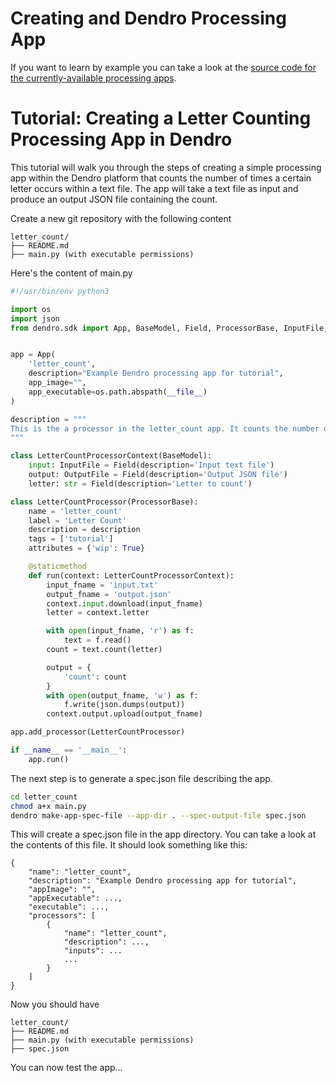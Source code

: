 # Creating and Dendro Processing App

If you want to learn by example you can take a look at the [source code for the currently-available processing apps](https://github.com/scratchrealm/pc-spike-sorting).


# Tutorial: Creating a Letter Counting Processing App in Dendro

This tutorial will walk you through the steps of creating a simple processing app within the Dendro platform that counts the number of times a certain letter occurs within a text file. The app will take a text file as input and produce an output JSON file containing the count.

Create a new git repository with the following content

```text
letter_count/
├── README.md
├── main.py (with executable permissions)
```

Here's the content of main.py

```python
#!/usr/bin/env python3

import os
import json
from dendro.sdk import App, BaseModel, Field, ProcessorBase, InputFile, OutputFile


app = App(
    'letter_count',
    description="Example Dendro processing app for tutorial",
    app_image="",
    app_executable=os.path.abspath(__file__)
)

description = """
This is the a processor in the letter_count app. It counts the number of times a particular letter appears in a text file and produces a JSON file with the result.
"""

class LetterCountProcessorContext(BaseModel):
    input: InputFile = Field(description='Input text file')
    output: OutputFile = Field(description='Output JSON file')
    letter: str = Field(description='Letter to count')

class LetterCountProcessor(ProcessorBase):
    name = 'letter_count'
    label = 'Letter Count'
    description = description
    tags = ['tutorial']
    attributes = {'wip': True}

    @staticmethod
    def run(context: LetterCountProcessorContext):
        input_fname = 'input.txt'
        output_fname = 'output.json'
        context.input.download(input_fname)
        letter = context.letter

        with open(input_fname, 'r') as f:
            text = f.read()
        count = text.count(letter)

        output = {
            'count': count
        }
        with open(output_fname, 'w') as f:
            f.write(json.dumps(output))
        context.output.upload(output_fname)

app.add_processor(LetterCountProcessor)

if __name__ == '__main__':
    app.run()
```

The next step is to generate a spec.json file describing the app.

```bash
cd letter_count
chmod a+x main.py
dendro make-app-spec-file --app-dir . --spec-output-file spec.json
```

This will create a spec.json file in the app directory. You can take a look at the contents of this file. It should look something like this:

```text
{
    "name": "letter_count",
    "description": "Example Dendro processing app for tutorial",
    "appImage": "",
    "appExecutable": ...,
    "executable": ...,
    "processors": [
        {
            "name": "letter_count",
            "description": ...,
            "inputs": ...
            ...
        }
    ]
}
```

Now you should have

```text
letter_count/
├── README.md
├── main.py (with executable permissions)
├── spec.json
```

You can now test the app...